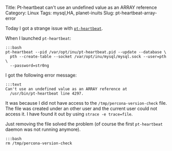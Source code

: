Title: Pt-heartbeat can't use an undefined value as an ARRAY reference
Category: Linux
Tags: mysql,HA, planet-inuits
Slug: pt-heartbeat-array-error

Today I got a strange issue with [`pt-heartbeat`](http://www.percona.com/doc/percona-toolkit/2.2/pt-heartbeat.html).

When I launched `pt-heartbeat`:

    :::bash
    pt-heartbeat --pid /var/opt/inu/pt-heartbeat.pid --update --database \
      pth --create-table --socket /var/opt/inu/mysql/mysql.sock --user=pth \
      --password=str0ng

I got the following error message:

    :::text
    Can't use an undefined value as an ARRAY reference at
      /usr/bin/pt-heartbeat line 4297.



It was because I did not have access to the `/tmp/percona-version-check` file.
The file was created under an other user and the current user could not access
it. I have found it out by using `strace -e trace=file`.

Just removing the file solved the problem (of course the first `pt-heartbeat`
daemon was not running anymore).

    :::bash
    rm /tmp/percona-version-check
